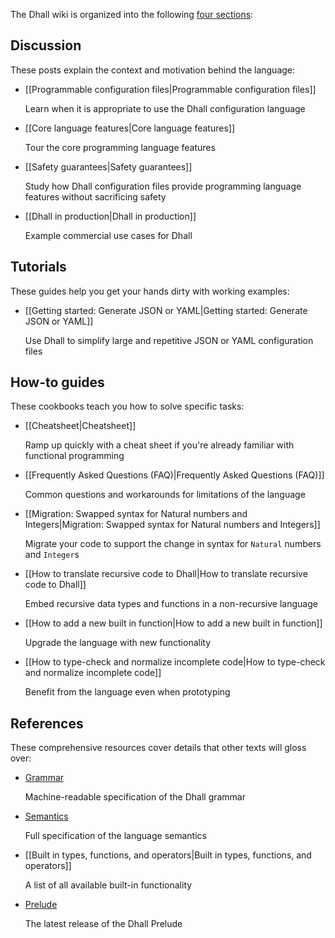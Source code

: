 The Dhall wiki is organized into the following [four sections][documentation]:

## Discussion

These posts explain the context and motivation behind the language:

*   [[Programmable configuration files|Programmable configuration files]]

    Learn when it is appropriate to use the Dhall configuration language

*   [[Core language features|Core language features]]

    Tour the core programming language features

*   [[Safety guarantees|Safety guarantees]]

    Study how Dhall configuration files provide programming language features without sacrificing safety

*   [[Dhall in production|Dhall in production]]

    Example commercial use cases for Dhall

## Tutorials

These guides help you get your hands dirty with working examples:

*   [[Getting started: Generate JSON or YAML|Getting started: Generate JSON or YAML]]

    Use Dhall to simplify large and repetitive JSON or YAML configuration files

## How-to guides

These cookbooks teach you how to solve specific tasks:

*   [[Cheatsheet|Cheatsheet]]

    Ramp up quickly with a cheat sheet if you're already familiar with functional programming

*   [[Frequently Asked Questions (FAQ)|Frequently Asked Questions (FAQ)]]

    Common questions and workarounds for limitations of the language

*   [[Migration: Swapped syntax for Natural numbers and Integers|Migration: Swapped syntax for Natural numbers and Integers]]

    Migrate your code to support the change in syntax for `Natural` numbers and `Integer`s

*   [[How to translate recursive code to Dhall|How to translate recursive code to Dhall]]

    Embed recursive data types and functions in a non-recursive language

*   [[How to add a new built in function|How to add a new built in function]]

    Upgrade the language with new functionality

*   [[How to type-check and normalize incomplete code|How to type-check and normalize incomplete code]]

    Benefit from the language even when prototyping

## References

These comprehensive resources cover details that other texts will gloss over:

*   [Grammar](https://github.com/dhall-lang/dhall-lang/blob/master/standard/dhall.abnf)

    Machine-readable specification of the Dhall grammar

*   [Semantics](https://github.com/dhall-lang/dhall-lang/blob/master/standard/semantics.md)

    Full specification of the language semantics

*   [[Built in types, functions, and operators|Built in types, functions, and operators]]

    A list of all available built-in functionality

*   [Prelude](http://prelude.dhall-lang.org/)

    The latest release of the Dhall Prelude

[documentation]: https://www.divio.com/en/blog/documentation/
